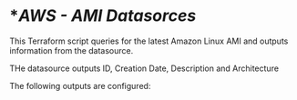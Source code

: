 # **AWS - AMI Datasorces*
This Terraform script queries for the latest Amazon Linux AMI and outputs information from the datasource.

THe datasource outputs ID, Creation Date, Description and Architecture


The following outputs are configured:

